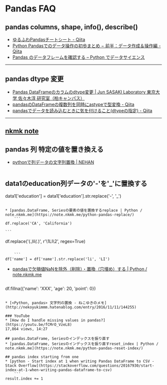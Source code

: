 # Pandas FAQ

## pandas columns, shape, info(), describe()
* [ゆるふわPandasチートシート - Qiita](https://qiita.com/tanemaki/items/2ed05e258ef4c9e6caac)
* [Python Pandasでのデータ操作の初歩まとめ − 前半：データ作成＆操作編 - Qiita](https://qiita.com/hik0107/items/d991cc44c2d1778bb82e)
* [Pandas のデータフレームを確認する – Python でデータサイエンス](https://pythondatascience.plavox.info/pandas/%E3%83%87%E3%83%BC%E3%82%BF%E3%83%95%E3%83%AC%E3%83%BC%E3%83%A0%E3%82%92%E7%A2%BA%E8%AA%8D)

---

## pandas dtype 変更
* [Pandas DataFrameのカラムのdtype変更 | Jun SASAKI Laboratory 東京大学 佐々木淳 研究室（柏キャンパス）](http://estuarine.jp/2016/07/pandas-dataframe_column_dtype/)
* [pandasのDataFrameの複数列を同時にastypeで型変換 - Qiita](https://qiita.com/driller/items/af1369a5c0fc2ec61af3)
* [pandasでデータを読み込むときに気を付けること(dtypeの指定) - Qiita](https://qiita.com/haru1977/items/53c582eb9e264ccf8574)

---

## [nkmk note](https://note.nkmk.me/)
## pandas 列 特定の値を置き換える

* [pythonで列データの文字列置換 | NEHAN](http://nehan.io/blog/python-data-transform/id-17)

    ```
## data1のeducation列データの'-'を'_'に置換する
data1['education'] = data1['education'].str.replace('-', '_')
```

* [pandas.DataFrame, Seriesの要素の値を置換するreplace | Python / note.nkmk.me](https://note.nkmk.me/python-pandas-replace/)
    ```
df.replace('CA', 'California')
```

    ```
df.replace('(.*)li(.*)', r'\1LI\2', regex=True)
```

    ```
df['name'] = df['name'].str.replace('li', 'LI')
```

* [pandasで欠損値NaNを除外（削除）・置換（穴埋め）する | Python / note.nkmk.me](https://note.nkmk.me/python-pandas-nan-dropna-fillna/)

    ```
df.fillna({'name': 'XXX', 'age': 20, 'point': 0})
```

* [<Python, pandas> 文字列の置換 - ねこゆきのメモ](http://nekoyukimmm.hatenablog.com/entry/2016/11/11/144255)

### YouTube
* [How do I handle missing values in pandas?](https://youtu.be/fCMrO_VzeL8)  
17,864 views, 14:27

## pandas.DataFrame, Seriesのインデックスを振り直す
* [pandas.DataFrame, Seriesのインデックスを振り直すreset_index | Python / note.nkmk.me](https://note.nkmk.me/python-pandas-reset-index/)

## pandas index starting from one
* [python - Start index at 1 when writing Pandas DataFrame to CSV - Stack Overflow](https://stackoverflow.com/questions/20167930/start-index-at-1-when-writing-pandas-dataframe-to-csv)
    ```
result.index += 1
```
